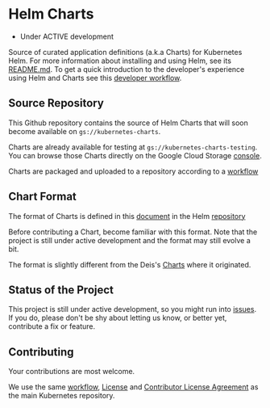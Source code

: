 # Helm Charts

* Under ACTIVE development

Source of curated application definitions (a.k.a Charts) for Kubernetes Helm. For more information about installing and using Helm, see its
[README.md](https://github.com/kubernetes/helm/tree/master/README.md). To get a quick introduction to the developer's experience using Helm and Charts see this [developer workflow](https://github.com/kubernetes/helm/blob/master/docs/workflow/developer-workflows.md).

## Source Repository

This Github repository contains the source of Helm Charts that will soon become available on `gs://kubernetes-charts`.

Charts are already available for testing at `gs://kubernetes-charts-testing`. You can browse those Charts directly on the Google Cloud Storage [console](https://console.cloud.google.com/storage/browser/kubernetes-charts-testing).

Charts are packaged and uploaded to a repository according to a [workflow](https://github.com/kubernetes/helm/blob/master/docs/pushing_charts.md)

## Chart Format

The format of Charts is defined in this [document](https://github.com/kubernetes/helm/blob/master/docs/design/chart_format.md) in the Helm [repository](https://github.com/kubernetes/helm.git)

Before contributing a Chart, become familiar with this format. Note that the project is still under active development and the format may still evolve a bit.

The format is slightly different from the Deis's [Charts](https://github.com/helm/charts.git) where it originated.

## Status of the Project

This project is still under active development, so you might run into [issues](https://github.com/kubernetes/charts/issues). If you do, please don't be shy about letting us know, or better yet, contribute a fix or feature.

## Contributing

Your contributions are most welcome.

We use the same [workflow](https://github.com/kubernetes/kubernetes/blob/master/docs/devel/development.md#git-setup),
[License](LICENSE) and [Contributor License Agreement](CONTRIBUTING.md) as the main Kubernetes repository.